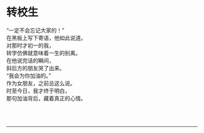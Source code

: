 # 转校生

“一定不会忘记大家的！”
\
在黑板上写下寄语，他如此说道。
\
对那时才初一的我，
\
转学仿佛就意味着一生的别离。
\
在他说完话的瞬间，
\
斜后方的朋友哭了出来。
\
“我会为你加油的。”
\
作为女朋友，之前总这么说。
\
时至今日，我才终于明白，\
那句加油背后，藏着真正的心情。
<br>
<br>
<br>
<br>

---
